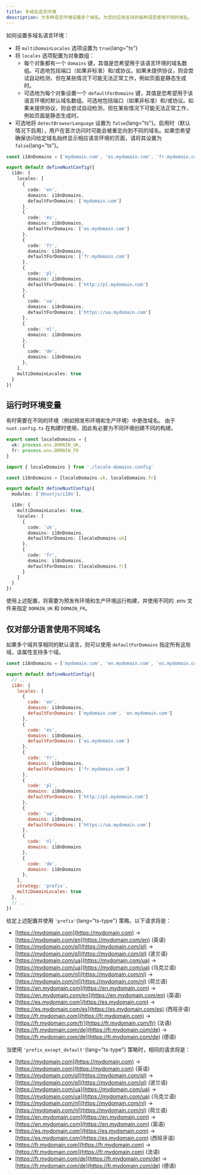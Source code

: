 ```yaml
---
title: 多域名语言环境
description: 为多种语言环境设置多个域名。为您的应用支持的每种语言使用不同的域名。
---
```


如何设置多域名语言环境：

- 将 `multiDomainLocales` 选项设置为 `true`{lang="ts"}
- 将 `locales` 选项配置为对象数组：
  - 每个对象都有一个 `domains` 键，其值是您希望用于该语言环境的域名数组。可选地包括端口（如果非标准）和/或协议。如果未提供协议，则会尝试自动检测，但在某些情况下可能无法正常工作，例如页面是静态生成时。
  - 可选地为每个对象设置一个 `defaultForDomains` 键，其值是您希望用于该语言环境的默认域名数组。可选地包括端口（如果非标准）和/或协议。如果未提供协议，则会尝试自动检测，但在某些情况下可能无法正常工作，例如页面是静态生成时。
- 可选地将 `detectBrowserLanguage` 设置为 `false`{lang="ts"}。启用时（默认情况下启用），用户在首次访问时可能会被重定向到不同的域名。如果您希望确保访问给定域名始终显示相应语言环境的页面，请将其设置为 `false`{lang="ts"}。

<!-- end list -->

```ts [nuxt.config.ts]
const i18nDomains = ['mydomain.com', 'es.mydomain.com', 'fr.mydomain.com', 'http://pl.mydomain.com', 'https://ua.mydomain.com']

export default defineNuxtConfig({
  i18n: {
    locales: [
      {
        code: 'en',
        domains: i18nDomains,
        defaultForDomains: ['mydomain.com']
      },
      {
        code: 'es',
        domains: i18nDomains,
        defaultForDomains: ['es.mydomain.com']
      },
      {
        code: 'fr',
        domains: i18nDomains,
        defaultForDomains: ['fr.mydomain.com']
      },
      {
        code: 'pl',
        domains: i18nDomains,
        defaultForDomains: ['http://pl.mydomain.com']
      },
      {
        code: 'ua',
        domains: i18nDomains,
        defaultForDomains: ['https://ua.mydomain.com']
      },
      {
        code: 'nl',
        domains: i18nDomains
      },
      {
        code: 'de',
        domains: i18nDomains
      },
    ],
    multiDomainLocales: true
  }
})
```

## 运行时环境变量

有时需要在不同的环境（例如预发布环境和生产环境）中更改域名。
由于 `nuxt.config.ts` 在构建时使用，因此有必要为不同环境创建不同的构建。

```ts [locale-domains.config.ts]
export const localeDomains = {
  uk: process.env.DOMAIN_UK,
  fr: process.env.DOMAIN_FR
}
```

```ts [nuxt.config.ts]
import { localeDomains } from './locale-domains.config'

const i18nDomains = [localeDomains.uk, localeDomains.fr]

export default defineNuxtConfig({
  modules: ['@nuxtjs/i18n'],

  i18n: {
    multiDomainLocales: true,
    locales: [
      {
        code: 'uk',
        domains: i18nDomains,
        defaultForDomains: [localeDomains.uk]
      },
      {
        code: 'fr',
        domains: i18nDomains,
        defaultForDomains: [localeDomains.fr]
      }
    ]
  }
})
```

使用上述配置，将需要为预发布环境和生产环境运行构建，并使用不同的 .env 文件来指定 `DOMAIN_UK` 和 `DOMAIN_FR`。

## 仅对部分语言使用不同域名

如果多个域共享相同的默认语言，则可以使用 `defaultForDomains` 指定所有这些域，该属性支持多个域。

```js {}[nuxt.config.js]
const i18nDomains = ['mydomain.com', 'en.mydomain.com', 'es.mydomain.com', 'fr.mydomain.com', 'http://pl.mydomain.com', 'https://ua.mydomain.com']

export default defineNuxtConfig({
  // ...
  i18n: {
    locales: [
      {
        code: 'en',
        domains: i18nDomains,
        defaultForDomains: ['mydomain.com', 'en.mydomain.com']
      },
      {
        code: 'es',
        domains: i18nDomains,
        defaultForDomains: ['es.mydomain.com']
      },
      {
        code: 'fr',
        domains: i18nDomains,
        defaultForDomains: ['fr.mydomain.com']
      },
      {
        code: 'pl',
        domains: i18nDomains,
        defaultForDomains: ['http://pl.mydomain.com']
      },
      {
        code: 'ua',
        domains: i18nDomains,
        defaultForDomains: ['https://ua.mydomain.com']
      },
      {
        code: 'nl',
        domains: i18nDomains
      },
      {
        code: 'de',
        domains: i18nDomains
      },
    ],
    strategy: 'prefix',
    multiDomainLocales: true
  },
  // ...
})
```

给定上述配置并使用 `'prefix'`{lang="ts-type"} 策略，以下请求将是：

- [https://mydomain.com](https://mydomain.com) -\> [https://mydomain.com/en](https://mydomain.com/en) (英语)
- [https://mydomain.com/pl](https://mydomain.com/pl) -\> [https://mydomain.com/pl](https://mydomain.com/pl) (波兰语)
- [https://mydomain.com/ua](https://mydomain.com/ua) -\> [https://mydomain.com/ua](https://mydomain.com/ua) (乌克兰语)
- [https://mydomain.com/nl](https://mydomain.com/nl) -\> [https://mydomain.com/nl](https://mydomain.com/nl) (荷兰语)
- [https://en.mydomain.com](https://en.mydomain.com) -\> [https://en.mydomain.com/en](https://en.mydomain.com/en) (英语)
- [https://es.mydomain.com](https://es.mydomain.com) -\> [https://es.mydomain.com/es](https://es.mydomain.com/es) (西班牙语)
- [https://fr.mydomain.com](https://fr.mydomain.com) -\> [https://fr.mydomain.com/fr](https://fr.mydomain.com/fr) (法语)
- [https://fr.mydomain.com/de](https://fr.mydomain.com/de) -\> [https://fr.mydomain.com/de](https://fr.mydomain.com/de) (德语)

当使用 `'prefix_except_default'`{lang="ts-type"} 策略时，相同的请求将是：

- [https://mydomain.com](https://mydomain.com) -\> [https://mydomain.com](https://mydomain.com) (英语)
- [https://mydomain.com/pl](https://mydomain.com/pl) -\> [https://mydomain.com/pl](https://mydomain.com/pl) (波兰语)
- [https://mydomain.com/ua](https://mydomain.com/ua) -\> [https://mydomain.com/ua](https://mydomain.com/ua) (乌克兰语)
- [https://mydomain.com/nl](https://mydomain.com/nl) -\> [https://mydomain.com/nl](https://mydomain.com/nl) (荷兰语)
- [https://en.mydomain.com](https://en.mydomain.com) -\> [https://en.mydomain.com](https://en.mydomain.com) (英语)
- [https://es.mydomain.com](https://es.mydomain.com) -\> [https://es.mydomain.com](https://es.mydomain.com) (西班牙语)
- [https://fr.mydomain.com](https://fr.mydomain.com) -\> [https://fr.mydomain.com](https://fr.mydomain.com) (法语)
- [https://fr.mydomain.com/de](https://fr.mydomain.com/de) -\> [https://fr.mydomain.com/de](https://fr.mydomain.com/de) (德语)
